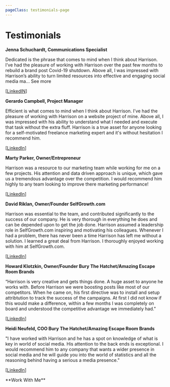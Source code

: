 ```yaml
---
pageClass: testimonials-page
---
```


<ToggleDarkMode>

</ToggleDarkMode>

# Testimonials 



<TestimonialCard image="/test/jen.jpg">

  
  **Jenna Schuchardt, Communications Specialist**
  
Dedicated is the phrase that comes to mind when I think about Harrison. I’ve had the pleasure of working with Harrison over the past few months to rebuild a brand post Covid-19 shutdown. Above all, I was impressed with Harrison’s ability to turn limited resources into effective and engaging social media ma... See more
  
  [[LinkedIN](https://www.linkedin.com/in/jennaschuchardt/)] 

</TestimonialCard>



<TestimonialCard image="/test/ger.jpg">

  **Gerardo Campbell, Project Manager**
  
Efficient is what comes to mind when I think about Harrison. I’ve had the pleasure of working with Harrison on a website project of mine. Above all, I was impressed with his ability to understand what I needed and execute that task without the extra fluff. Harrison is a true asset for anyone looking for a self-motivated freelance marketing expert and it's without hesitation I recommend him.

  [[LinkedIn](https://www.linkedin.com/in/gcampbell811072/)]

</TestimonialCard>

<TestimonialCard image="/test/mar.jpg" hideBorder=true>

  **Marty Parker, Owner/Entrepreneur**

  Harrison was a resource to our marketing team while working for me on a few projects. His attention and data driven approach is unique, which gave us a tremendous advantage over the competition. I would recommend him highly to any team looking to improve there marketing performance!

   [[LinkedIn](https://www.linkedin.com/in/marty-parker-37191714/)]

</TestimonialCard>

<TestimonialCard image="/test/dav.jpg" hideBorder=true>

  **David Riklan, Owner/Founder SelfGrowth.com**

Harrison was essential to the team, and contributed significantly to the success of our company. He is very thorough in everything he does and can be depended upon to get the job done. Harrison assumed a leadership role in SelfGrowth.com inspiring and motivating his colleagues. Whenever I had a problem, there has never been a time Harrison has left me without a solution. I learned a great deal from Harrison. I thoroughly enjoyed working with him at SelfGrowth.com.

   [[LinkedIn](https://www.linkedin.com/in/davidriklan/)]


</TestimonialCard>

<TestimonialCard image="/test/how.jpg" hideBorder=true>

  **Howard Klotzkin, Owner/Founder Bury The Hatchet/Amazing Escape Room Brands**

“Harrison is very creative and gets things done. A huge asset to anyone he works with. Before Harrison we were boosting posts like most of our competitors. When he came on, his first directive was to install and setup attribtution to track the success of the campaigns. At first I did not know if this would make a difference, within a few months I was completely on board and understood the competitive advantage we immediately had."
   
   [[LinkedIn](https://www.linkedin.com/in/howard-klotzkin-ba83bb6b/)]


</TestimonialCard>
<TestimonialCard image="/test/hei.jpg" hideBorder=true>

  **Heidi Neufeld, COO Bury The Hatchet/Amazing Escape Room Brands**

"I have worked with Harrison and he has a spot on knowledge of what is key in world of social media. His attention to the back ends is exceptional. I would recommend him to any company that wants a wider presence in social media and he will guide you into the world of statistics and all the reasoning behind having a serious a media presence."

   [[LinkedIn](https://www.linkedin.com/in/heidi-neufeld-2141954/)]


</TestimonialCard>

<WorkWithMe>
**Work With Me** 
</WorkWithMe>

<style lang="stylus">

.testimonials-page
  background-color #fafbfc

</style>